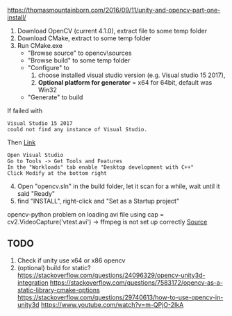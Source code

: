 https://thomasmountainborn.com/2016/09/11/unity-and-opencv-part-one-install/

1. Download OpenCV (current 4.1.0), extract file to some temp folder
2. Download CMake, extract to some temp folder
3. Run CMake.exe
    - "Browse source" to opencv\sources
    - "Browse build" to some temp folder
    - "Configure" to
        1. choose installed visual studio version (e.g. Visual studio 15 2017),
        2. **Optional platform for generator** = x64 for 64bit, default was Win32 
    - "Generate" to build

If failed with 
``` 
Visual Studio 15 2017
could not find any instance of Visual Studio.
```
Then [Link](https://stackoverflow.com/questions/51668676/cmake-visual-studio-15-2017-could-not-find-any-instance-of-visual-studio)
```
Open Visual Studio
Go to Tools -> Get Tools and Features
In the "Workloads" tab enable "Desktop development with C++"
Click Modify at the bottom right
```
4. Open "opencv.sln" in the build folder, let it scan for a while, wait until it said "Ready"
5. find "INSTALL", right-click and "Set as a Startup project"




opencv-python
problem on loading avi file using cap = cv2.VideoCapture('vtest.avi')
-> ffmpeg is not set up correctly [Source](https://stackoverflow.com/questions/42191058/opencv-python-installation-missing-ffmpeg-windows)

## TODO
1. Check if unity use x64 or x86 opencv
2. (optional) build for static? 
https://stackoverflow.com/questions/24096329/opencv-unity3d-integration
https://stackoverflow.com/questions/7583172/opencv-as-a-static-library-cmake-options
https://stackoverflow.com/questions/29740613/how-to-use-opencv-in-unity3d
https://www.youtube.com/watch?v=m-QPjO-2IkA
